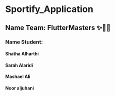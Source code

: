 # Sportify_Application

## Name Team: FlutterMasters ✨👏🏻

### Name Student: 


#### Shatha Alharthi

#### Sarah Alaridi

#### Mashael Ali 

#### Noor aljuhani


